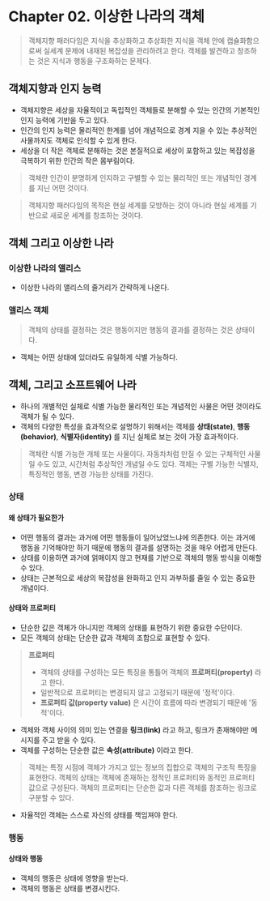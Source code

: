 # Chapter 02. 이상한 나라의 객체

> 객체지향 패러다임은 지식을 추상화하고 추상화한 지식을 객체 안에 캡슐화함으로써 실세계 문제에 내재된 복잡성을 관리하려고 한다. 
> 객체를 발견하고 창조하는 것은 지식과 행동을 구조화하는 문제다.

## 객체지향과 인지 능력

- 객체지향은 세상을 자율적이고 독립적인 객체들로 분해할 수 있는 인간의 기본적인 인지 능력에 기반을 두고 있다.
- 인간의 인지 능력은 물리적인 한계를 넘어 개념적으로 경계 지을 수 있는 추상적인 사물까지도 객체로 인식할 수 있게 한다.
- 세상을 더 작은 객체로 분해하는 것은 본질적으로 세상이 포함하고 있는 복잡성을 극복하기 위한 인간의 작은 몸부림이다.

> 객체란 인간이 분명하게 인지하고 구별할 수 있는 물리적인 또는 개념적인 경계를 지닌 어떤 것이다.

> 객체지향 패러다임의 목적은 현실 세계를 모방하는 것이 아니라 현실 세계를 기반으로 새로운 세계를 창조하는 것이다.

## 객체 그리고 이상한 나라

### 이상한 나라의 앨리스

- 이상한 나라의 앨리스의 줄거리가 간략하게 나온다.

### 앨리스 객체

> 객체의 상태를 결정하는 것은 행동이지만 행동의 결과를 결정하는 것은 상태이다.

- 객체는 어떤 상태에 있더라도 유일하게 식별 가능하다.

## 객체, 그리고 소프트웨어 나라

- 하나의 개별적인 실체로 식별 가능한 물리적인 또는 개념적인 사물은 어떤 것이라도 객체가 될 수 있다.
- 객체의 다양한 특성을 효과적으로 설명하기 위해서는 객체를 **상태(state)**, **행동(behavior)**, **식별자(identity)** 를 지닌 실체로 보는 것이 가장 효과적이다.

> 객체란 식별 가능한 개체 또는 사물이다. 자동차처럼 만질 수 있는 구체적인 사물일 수도 있고, 시간처럼 추상적인 개념일 수도 있다.
> 객체는 구별 가능한 식별자, 특징적인 행동, 변경 가능한 상태를 가진다.

### 상태

#### 왜 상태가 필요한가

- 어떤 행동의 결과는 과거에 어떤 행동들이 일어났었느냐에 의존한다. 이는 과거에 행동을 기억해야만 하기 때문에 행동의 결과를 설명하는 것을 매우 어렵게 만든다.
- 상태를 이용하면 과거에 얽매이지 않고 현재를 기반으로 객체의 행동 방식을 이해할 수 있다.
- 상태는 근본적으로 세상의 복잡성을 완화하고 인지 과부하를 줄일 수 있는 중요한 개념이다.

#### 상태와 프로퍼티

- 단순한 값은 객체가 아니지만 객체의 상태를 표현하기 위한 중요한 수단이다.
- 모든 객체의 상태는 단순한 값과 객체의 조합으로 표현할 수 있다.

> **프로퍼티**
> - 객체의 상태를 구성하는 모든 특징을 통틀어 객체의 **프로퍼티(property)** 라고 한다.
> - 일반적으로 프로퍼티는 변경되지 않고 고정되기 때문에 '정적'이다.
> - **프로퍼티 값(property value)** 은 시간이 흐름에 따라 변경되기 때문에 '동적'이다.

- 객체와 객체 사이의 의미 있는 연결을 **링크(link)** 라고 하고, 링크가 존재해야만 메시지를 주고 받을 수 있다.
- 객체를 구성하는 단순한 값은 **속성(attribute)** 이라고 한다.

> 객체는 특정 시점에 객체가 가지고 있는 정보의 집합으로 객체의 구조적 특징을 표현한다. 객체의 상태는 객체에 존재하는 정적인 프로퍼티와 동적인 프로퍼티 값으로 구성된다. 객체의 프로퍼티는 단순한 값과 다른 객체를 참조하는 링크로 구분할 수 있다.

- 자율적인 객체는 스스로 자신의 상태를 책임져야 한다.

### 행동

#### 상태와 행동

- 객체의 행동은 상태에 영향을 받는다.
- 객체의 행동은 상태를 변경시킨다.

